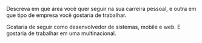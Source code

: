 <p>Descreva em que área você quer seguir na sua carreira pessoal, e outra em que tipo de empresa você gostaria de trabalhar.</p>
<p>Gostaria de seguir como desenvolvedor de sistemas, mobile e web. E gostaria de trabalhar em uma multinacional.</p>
